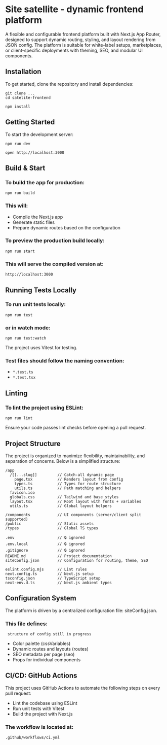 # Site satellite - dynamic frontend platform

A flexible and configurable frontend platform built with Next.js App Router, designed to support dynamic routing, styling, and layout rendering from JSON config. The platform is suitable for white-label setups, marketplaces, or client-specific deployments with theming, SEO, and modular UI components.

## Installation

To get started, clone the repository and install dependencies:

```
git clone ...
cd satelite-frontend

npm install
```

## Getting Started

To start the development server:

```
npm run dev

open http://localhost:3000
```

## Build & Start

### To build the app for production:

```
npm run build
```

### This will:
 - Compile the Next.js app
 - Generate static files
 - Prepare dynamic routes based on the configuration

### To preview the production build locally:
```
npm run start
```

### This will serve the compiled version at:
```
http://localhost:3000
```

## Running Tests Locally

### To run unit tests locally:
```
npm run test
```
### or in watch mode:
```
npm run test:watch
```

The project uses Vitest for testing.
### Test files should follow the naming convention:
- `*.test.ts`
- `*.test.tsx`

## Linting

### To lint the project using ESLint:
```
npm run lint
```

Ensure your code passes lint checks before opening a pull request.


## Project Structure

The project is organized to maximize flexibility, maintainability, and separation of concerns.
Below is a simplified structure:

```
/app
  /[[...slug]]         // Catch-all dynamic page
    page.tsx           // Renders layout from config
    types.ts           // Types for route structure
    utils.ts           // Path matching and helpers
  favicon.ico
  globals.css          // Tailwind and base styles
  layout.tsx           // Root layout with fonts + variables
  utils.ts             // Global layout helpers

/components            // UI components (server/client split supported)
/public                // Static assets
/types                 // Global TS types

.env                   // 🔒 ignored
.env.local             // 🔒 ignored
.gitignore             // 🔒 ignored
README.md              // Project documentation
siteConfig.json        // Configuration for routing, theme, SEO

eslint.config.mjs      // Lint rules
next.config.ts         // Next.js setup
tsconfig.json          // TypeScript setup
next-env.d.ts          // Next.js ambient types
```

## Configuration System

The platform is driven by a centralized configuration file: siteConfig.json.

  ### This file defines:
  `` structure of config still in progress``
- Color palette (cssVariables)
- Dynamic routes and layouts (routes)
- SEO metadata per page (seo)
- Props for individual components


## CI/CD: GitHub Actions
This project uses GitHub Actions to automate the following steps on every pull request:

- Lint the codebase using ESLint
- Run unit tests with Vitest
- Build the project with Next.js

 ### The workflow is located at:
```
.github/workflows/ci.yml
```
